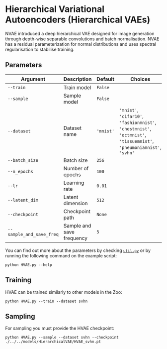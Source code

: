 # Hierarchical Variational Autoencoders (Hierarchical VAEs)

NVAE introduced a deep hierarchical VAE designed for image generation through depth-wise separable convolutions and batch normalisation. NVAE has a residual parameterization for normal distributions and uses spectral regularisation to stabilise training.

## Parameters

| Argument                 | Description                             | Default         | Choices                                                                                  |
|--------------------------|-----------------------------------------|-----------------|------------------------------------------------------------------------------------------|
| `--train`                | Train model                             | `False`         |                                                                                          |
| `--sample`               | Sample model                            | `False`         |                                                                                          |
| `--dataset`              | Dataset name                            | `'mnist'`       | `'mnist'`, `'cifar10'`, `'fashionmnist'`, `'chestmnist'`, `'octmnist'`, `'tissuemnist'`, `'pneumoniamnist'`, `'svhn'`  |
| `--batch_size`           | Batch size                              | `256`           |                                                                                          |
| `--n_epochs`             | Number of epochs                        | `100`           |                                                                                          |
| `--lr`                   | Learning rate                           | `0.01`          |                                                                                          |
| `--latent_dim`           | Latent dimension                        | `512`           |                                                                                          |
| `--checkpoint`           | Checkpoint path                         | `None`          |                                                                                          |
| `--sample_and_save_freq` | Sample and save frequency               | `5`             |                                                                                          |

You can find out more about the parameters by checking [`util.py`](./../src/generativezoo/utils/util.py) or by running the following command on the example script:

    python HVAE.py --help

## Training

HVAE can be trained similarly to other models in the Zoo:

    python HVAE.py --train --dataset svhn

## Sampling

For sampling you must provide the HVAE checkpoint:

    python HVAE.py --sample --dataset svhn --checkpoint ./../../models/HierarchicalVAE/HVAE_svhn.pt